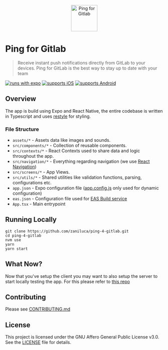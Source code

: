 <p align="center">
 <img src="https://user-images.githubusercontent.com/59318963/187087277-524b1e3b-b7cf-406c-8ed9-500a18c23867.png" alt="Ping for Gitlab" width="84" height="84">
</p>

# Ping for Gitlab

> Receive instant push notifications directly from GitLab to your devices. Ping for GitLab is the best way to stay up to date with your team

[![runs with expo](https://img.shields.io/badge/Runs%20with%20Expo-4630EB.svg?style=flat-square&logo=EXPO&labelColor=f3f3f3&logoColor=000)](https://github.com/expo/expo)
[![supports iOS](https://img.shields.io/badge/iOS-4630EB.svg?style=flat-square&logo=APPLE&labelColor=999999&logoColor=fff)](https://apps.apple.com/it/app/ping-for-gitlab/id1620904531)
[![supports Android](https://img.shields.io/badge/Android-4630EB.svg?style=flat-square&logo=ANDROID&labelColor=A4C639&logoColor=fff)](https://play.google.com/store/apps/details?id=com.zaniluca.ping4gitlab)

## Overview

The app is build using Expo and React Native, the entire codebase is written in Typescript and uses [restyle](https://github.com/Shopify/restyle) for styling.

### File Structure

- `assets/*` - Assets data like images and sounds.
- `src/components/*` - Collection of reusable components.
- `src/contexts/*` - React Contexts used to share data and logic throughout the app.
- `src/navigation/*` - Everything regarding navigation (we use [React Navigation](https://reactnavigation.org/))
- `src/screens/*` - App Views.
- `src/utils/*` - Shared utilities like validation functions, parsing, configurations etc.
- `app.json` - Expo configuration file ([app.config.js](app.config.js) only used for dynamic configuration)
- `eas.json` - Configuration file used for [EAS Build service](https://docs.expo.dev/build/introduction/)
- `App.tsx` - Main entrypoint

## Running Locally

```
git clone https://github.com/zaniluca/ping-4-gitlab.git
cd ping-4-gitlab
nvm use
yarn
yarn start
```

## What Now?

Now that you've setup the client you may want to also setup the server to start locally testing the app. For this please refer to [this repo](https://github.com/zaniluca/api-ping-4-gitlab)

## Contributing

Please see [CONTRIBUTING.md](CONTRIBUTING.md)

## License

This project is licensed under the GNU Affero General Public License v3.0. See the [LICENSE](./LICENSE) file for details.
